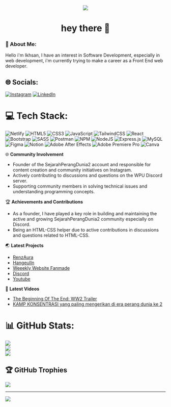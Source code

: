 
<div align="center">
  <img src="https://c4.wallpaperflare.com/wallpaper/653/593/145/yuru-camp-night-view-hd-wallpaper-preview.jpg"  />
</div>


###

<h1 align="center">hey there 👋</h1>

### 💫 About Me:
Hello i'm Ikhsan, I have an interest in Software Development, especially in web development, i'm currently trying to make a career as a Front End web developer.


## 🌐 Socials:
[![Instagram](https://img.shields.io/badge/Instagram-%23E4405F.svg?logo=Instagram&logoColor=white)](https://instagram.com/ikhlasdansantai) 
[![LinkedIn](https://img.shields.io/badge/LinkedIn-%230077B5.svg?logo=linkedin&logoColor=white)](https://linkedin.com/in/mochammad-ikhsan-nurzaman) 

# 💻 Tech Stack:
![Netlify](https://img.shields.io/badge/netlify-%23000000.svg?style=for-the-badge&logo=netlify&logoColor=#00C7B7) 
![HTML5](https://img.shields.io/badge/html5-%23E34F26.svg?style=for-the-badge&logo=html5&logoColor=white) 
![CSS3](https://img.shields.io/badge/css3-%231572B6.svg?style=for-the-badge&logo=css3&logoColor=white) 
![JavaScript](https://img.shields.io/badge/javascript-%23323330.svg?style=for-the-badge&logo=javascript&logoColor=%23F7DF1E) 
![TailwindCSS](https://img.shields.io/badge/tailwindcss-%2338B2AC.svg?style=for-the-badge&logo=tailwind-css&logoColor=white)
![React](https://img.shields.io/badge/react-%2320232a.svg?style=for-the-badge&logo=react&logoColor=%2361DAFB) 
![Bootstrap](https://img.shields.io/badge/bootstrap-%23563D7C.svg?style=for-the-badge&logo=bootstrap&logoColor=white) 
![SASS](https://img.shields.io/badge/SASS-hotpink.svg?style=for-the-badge&logo=SASS&logoColor=white)
![Postman](https://img.shields.io/badge/Postman-FF6C37?style=for-the-badge&logo=postman&logoColor=white)
![NPM](https://img.shields.io/badge/NPM-%23000000.svg?style=for-the-badge&logo=npm&logoColor=white)
![NodeJS](https://img.shields.io/badge/node.js-6DA55F?style=for-the-badge&logo=node.js&logoColor=white)
![Express.js](https://img.shields.io/badge/express.js-%23404d59.svg?style=for-the-badge&logo=express&logoColor=%2361DAFB)
![MySQL](https://img.shields.io/badge/mysql-%2300f.svg?style=for-the-badge&logo=mysql&logoColor=white) 
![Figma](https://img.shields.io/badge/figma-%23F24E1E.svg?style=for-the-badge&logo=figma&logoColor=white)
![Notion](https://img.shields.io/badge/Notion-%23000000.svg?style=for-the-badge&logo=notion&logoColor=white)
![Adobe After Effects](https://img.shields.io/badge/Adobe%20After%20Effects-9999FF.svg?style=for-the-badge&logo=Adobe%20After%20Effects&logoColor=white) ![Adobe Premiere Pro](https://img.shields.io/badge/Adobe%20Premiere%20Pro-9999FF.svg?style=for-the-badge&logo=Adobe%20Premiere%20Pro&logoColor=white) 
![Canva](https://img.shields.io/badge/Canva-%2300C4CC.svg?style=for-the-badge&logo=Canva&logoColor=white) 	

🌐 **Community Involvement**
- Founder of the SejarahPerangDunia2 account and responsible for content creation and community initiatives on Instagram.
- Actively contributing to discussions and questions on the WPU Discord server.
- Supporting community members in solving technical issues and understanding programming concepts.

🏆 **Achievements and Contributions**
- As a founder, I have played a key role in building and maintaining the active and growing SejarahPerangDunia2 community especially on Discord.
- Being an HTML-CSS helper due to active contributions in discussions and questions related to HTML-CSS.

🌏 **Latest Projects**
- [RenzAura](https://ikhlasdansantai.github.io/RenzAura/)
- [HangeulIn](https://ikhlasdansantai.github.io/Hangeulin/)
- [Weeekly Website Fanmade](https://ikhlasdansantai.github.io/weeekly-website-fanmade/)
- [Discord](https://discord.gg/22k6dBAmnP)
- [Youtube](https://www.instagram.com/sejarahperangdunia/)

🎥 **Latest Videos**
- [The Beginning Of The End: WW2 Trailer](https://www.youtube.com/watch?v=tBTMDELzvVA)
- [KAMP KONSENTRASI yang paling mengerikan di era perang dunia ke 2](https://www.youtube.com/watch?v=BW9glb4e0lM)

# 📊 GitHub Stats:
![](https://github-readme-stats.vercel.app/api?username=ikhlasdansantai&theme=dark&hide_border=false&include_all_commits=true&count_private=true)<br/>
![](https://github-readme-streak-stats.herokuapp.com/?user=ikhlasdansantai&theme=dark&hide_border=false)<br/>
![](https://github-readme-stats.vercel.app/api/top-langs/?username=ikhlasdansantai&theme=dark&hide_border=false&include_all_commits=true&count_private=true&layout=compact)

## 🏆 GitHub Trophies
![](https://github-profile-trophy.vercel.app/?username=ikhlasdansantai&theme=radical&no-frame=false&no-bg=false&margin-w=4)



---
[![](https://visitcount.itsvg.in/api?id=ikhlasdansantai&icon=2&color=1)](https://visitcount.itsvg.in)

<!-- Proudly created with GPRM ( https://gprm.itsvg.in ) -->



